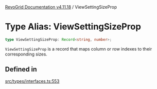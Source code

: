 [RevoGrid Documentation v4.11.18](README.md) / ViewSettingSizeProp

# Type Alias: ViewSettingSizeProp

```ts
type ViewSettingSizeProp: Record<string, number>;
```

`ViewSettingSizeProp` is a record that maps column or row indexes to their
corresponding sizes.

## Defined in

[src/types/interfaces.ts:553](https://github.com/revolist/revogrid/blob/1653ad6831cb8c4a18b49e381a14df0c317a2084/src/types/interfaces.ts#L553)
